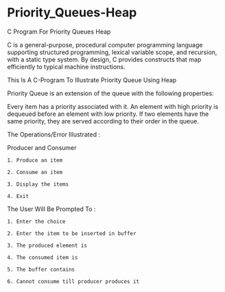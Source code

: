 # Priority_Queues-Heap
C Program For Priority Queues Heap

C is a general-purpose, procedural computer programming language supporting structured programming, lexical variable scope, and recursion, with a static type system. By design, C provides constructs that map efficiently to typical machine instructions.

This Is A C-Program To Illustrate Priority Queue Using Heap

Priority Queue is an extension of the queue with the following properties:  

Every item has a priority associated with it.
An element with high priority is dequeued before an element with low priority.
If two elements have the same priority, they are served according to their order in the queue.

The Operations/Error Illustrated :

Producer and Consumer

    1. Produce an item

    2. Consume an item

    3. Display the items

    4. Exit

The User Will Be Prompted To :

    1. Enter the choice

    2. Enter the item to be inserted in buffer
    
    3. The produced element is
    
    4. The consumed item is
    
    5. The buffer contains
    
    6. Cannot consume till producer produces it

